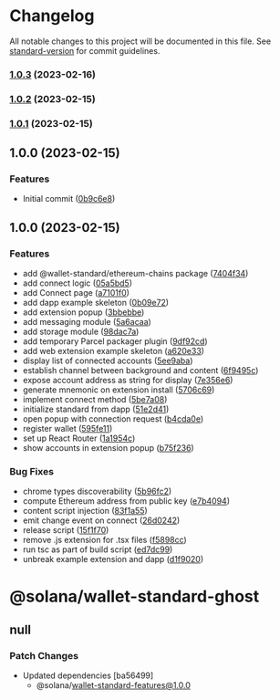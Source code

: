 # Changelog

All notable changes to this project will be documented in this file. See [standard-version](https://github.com/conventional-changelog/standard-version) for commit guidelines.

### [1.0.3](https://github.com/XDeFi-tech/wallet-standard/compare/v1.0.2...v1.0.3) (2023-02-16)

### [1.0.2](https://github.com/XDeFi-tech/wallet-standard/compare/v1.0.1...v1.0.2) (2023-02-15)

### [1.0.1](https://github.com/XDeFi-tech/wallet-standard/compare/v1.0.0...v1.0.1) (2023-02-15)

## 1.0.0 (2023-02-15)


### Features

* Initial commit ([0b9c6e8](https://github.com/XDeFi-tech/wallet-standard/commit/0b9c6e89c38ef502544e5e772f9bed6ea9c69169))

## 1.0.0 (2023-02-15)


### Features

* add @wallet-standard/ethereum-chains package ([7404f34](https://github.com/XDeFi-tech/wallet-standard/commit/7404f34777e5e62d54772ff65e3574f3a2f2879e))
* add connect logic ([05a5bd5](https://github.com/XDeFi-tech/wallet-standard/commit/05a5bd518e77f8fc155a75246e95f4ac51a190ce))
* add Connect page ([a7101f0](https://github.com/XDeFi-tech/wallet-standard/commit/a7101f0eb9c749e2ed1e3817066b25fc30804dc1))
* add dapp example skeleton ([0b09e72](https://github.com/XDeFi-tech/wallet-standard/commit/0b09e723775990ee32948d1e44ba05b81ea4a6c9))
* add extension popup ([3bbebbe](https://github.com/XDeFi-tech/wallet-standard/commit/3bbebbe27d1fcaa40ded6cb32de7559f953424c6))
* add messaging module ([5a6acaa](https://github.com/XDeFi-tech/wallet-standard/commit/5a6acaa0967a8dc408fa60fe837f4906d98fb4cb))
* add storage module ([98dac7a](https://github.com/XDeFi-tech/wallet-standard/commit/98dac7a93dbbb3f7aa723a10ad2b7b0f50c9ecca))
* add temporary Parcel packager plugin ([9df92cd](https://github.com/XDeFi-tech/wallet-standard/commit/9df92cd56ed0cf20f25fc85b927518d7cc2e865b))
* add web extension example skeleton ([a620e33](https://github.com/XDeFi-tech/wallet-standard/commit/a620e33aff8fe9b51a4d356b1d46570cc25e3347))
* display list of connected accounts ([5ee9aba](https://github.com/XDeFi-tech/wallet-standard/commit/5ee9abaa8f9cb41d032ab127d0a730ef9fe07b5d))
* establish channel between background and content ([6f9495c](https://github.com/XDeFi-tech/wallet-standard/commit/6f9495c9fc6337b609b81c526bb6ee32e5fbebe2))
* expose account address as string for display ([7e356e6](https://github.com/XDeFi-tech/wallet-standard/commit/7e356e6c1e09d21c34766f4400597b13dd8308ed))
* generate mnemonic on extension install ([5706c69](https://github.com/XDeFi-tech/wallet-standard/commit/5706c69e4f2b9a1295fd40ec693b81724e53156a))
* implement connect method ([5be7a08](https://github.com/XDeFi-tech/wallet-standard/commit/5be7a086c0790fcec4123a183be360da2cd645c0))
* initialize standard from dapp ([51e2d41](https://github.com/XDeFi-tech/wallet-standard/commit/51e2d41fe4fe7bb910cd2fc742375aac3cbf3552))
* open popup with connection request ([b4cda0e](https://github.com/XDeFi-tech/wallet-standard/commit/b4cda0e287997a39cec4972b5fb98595a22dd729))
* register wallet ([595fe11](https://github.com/XDeFi-tech/wallet-standard/commit/595fe11d485dc89c9262eef4ee3e083b06a7e50c))
* set up React Router ([1a1954c](https://github.com/XDeFi-tech/wallet-standard/commit/1a1954cf44c2a65133a64883c2e9c052aa642f35))
* show accounts in extension popup ([b75f236](https://github.com/XDeFi-tech/wallet-standard/commit/b75f236d824d8be01c1233a9eec0c1d350a94b0a))


### Bug Fixes

* chrome types discoverability ([5b96fc2](https://github.com/XDeFi-tech/wallet-standard/commit/5b96fc243a6d8181736cb894b17279c73eaaf967))
* compute Ethereum address from public key ([e7b4094](https://github.com/XDeFi-tech/wallet-standard/commit/e7b409494b71e7b26c987399dde7a61a09f19c2e))
* content script injection ([83f1a55](https://github.com/XDeFi-tech/wallet-standard/commit/83f1a55acb6c49348cc78f76700d7038e27c4f6e))
* emit change event on connect ([26d0242](https://github.com/XDeFi-tech/wallet-standard/commit/26d0242919e147efb9f6a4269e2f98ac26250ce3))
* release script ([15f1f70](https://github.com/XDeFi-tech/wallet-standard/commit/15f1f70604cce087f679a639ae3e0a46b534f04d))
* remove .js extension for .tsx files ([f5898cc](https://github.com/XDeFi-tech/wallet-standard/commit/f5898cc5dff359ee5c32dd8e5110524998e91ea9))
* run tsc as part of build script ([ed7dc99](https://github.com/XDeFi-tech/wallet-standard/commit/ed7dc993f233e566eaf0011cce800a18ee46188b))
* unbreak example extension and dapp ([d1f9020](https://github.com/XDeFi-tech/wallet-standard/commit/d1f9020ff8a5a21f3d0f07e63d3145353386ffa3))

# @solana/wallet-standard-ghost

## null

### Patch Changes

-   Updated dependencies [ba56499]
    -   @solana/wallet-standard-features@1.0.0
